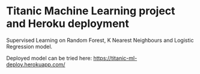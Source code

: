 # Titanic Machine Learning project and Heroku deployment

Supervised Learning on Random Forest, K Nearest Neighbours and Logistic Regression model.

Deployed model can be tried here:
https://titanic-ml-deploy.herokuapp.com/
